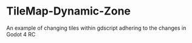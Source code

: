 # TileMap-Dynamic-Zone
 An example of changing tiles within gdscript adhering to the changes in Godot 4 RC
